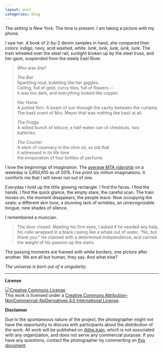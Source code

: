 ```yaml
---
layout: post
categories: blog
---
```


The setting is New York. The time is present. I am taking a picture with my phone. 

I saw her. A book of 2-by-2 denim samples in hand, she compared their colors: indigo, navy, acid washed, white. _lunk, lunk, lunk, lunk, lunk._ The train wheeled over the steel rail, sunlight broken up by the steel truss, and her gaze, suspended from the steely East River.

> Who was she?  
>  
> _The Bar_  
> Sparkling rosé, bubbling like her giggles.  
> Ceiling, full of gold, curvy tiles, full of flowers --  
> it was too dark, and everything looked like copper.  
>  
> _Her Home_  
> A potted fern. A beam of sun through the cavity between the curtains.  
> The basil scent of Mrs. Meyer that was nothing like basil at all.  
>  
> _The Fridge_  
> A wilted bunch of lettuce, a half-eaten can of chestnuts, two batteries.  
>  
> _The Counter_   
> A stem of rosemary in the olive oil, so old that    
> it witnessed in its life time  
> the evoporation of four bottles of perfume.  

I love the beginnings of imagination. The [average MTA ridership](http://web.mta.info/nyct/facts/ridership/) on a weekday is 5,650,610 as of 2015. Five point six million imaginations. It comforts me that I will never run out of one.

Everyday I hold up the little glowing rectangle. I find the faces. I find the hands. I find the quick glance, the empty stare, the careful scan. The train moves on, the moment disappears, the people leave. Now occupying the seats: a different skin tone, a stunning lack of wrinkles, an unrecognizable tongue, new shades of silence.

I remembered a musician.

> The door closed. Meeting his firm eyes, I asked if he needed any help, his cello wrapped in a 
black casing like a whale out of water. “No, but thank you.” He claimed with a determined independence, and carried the weight of his passion up the stairs.

The passing moments are framed with white borders, one picture after another. We are all but human, they say. And what else? 

_The universe is born out of a singularity._

---

**License**

<a rel="license" href="http://creativecommons.org/licenses/by-nc-nd/4.0/"><img alt="Creative Commons License" style="border-width:0" src="https://i.creativecommons.org/l/by-nc-nd/4.0/88x31.png" /></a><br />This work is licensed under a <a rel="license" href="http://creativecommons.org/licenses/by-nc-nd/4.0/">Creative Commons Attribution-NonCommercial-NoDerivatives 4.0 International License</a>.

**Disclaimer**

Due to the spontaneous nature of the project, the photographer might not have the opportunity to discuss with participants about the distribution of the work. All work will be published on [@the.train](https://instagram.com/the.train), which is not associated with any organization, and does not serve any commercial purpose. If you have any questions, contact the photographer by commenting on [this document](https://gist.github.com/jueyang/968cf7898df7c01784c6).